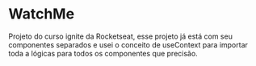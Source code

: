 # WatchMe

Projeto do curso ignite da Rocketseat, esse projeto já está com seu componentes separados e usei o conceito de useContext para importar toda a lógicas para todos os componentes que precisão.
